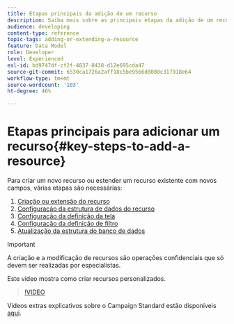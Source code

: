 ```yaml
---
title: Etapas principais da adição de um recurso
description: Saiba mais sobre as principais etapas da adição de um recurso no modelo de dados do Adobe Campaign.
audience: developing
content-type: reference
topic-tags: adding-or-extending-a-resource
feature: Data Model
role: Developer
level: Experienced
exl-id: bd9747df-cf2f-4837-8438-d12e695cda47
source-git-commit: 6530ca1726a2aff18c5be9566d8008c317918e64
workflow-type: tm+mt
source-wordcount: '103'
ht-degree: 46%

---
```


# Etapas principais para adicionar um recurso{#key-steps-to-add-a-resource}

Para criar um novo recurso ou estender um recurso existente com novos campos, várias etapas são necessárias:

1. [Criação ou extensão do recurso](../../developing/using/creating-or-extending-the-resource.md)
1. [Configuração da estrutura de dados do recurso](../../developing/using/configuring-the-resource-s-data-structure.md)
1. [Configuração da definição da tela](../../developing/using/configuring-the-screen-definition.md)
1. [Configuração da definição de filtro](../../developing/using/configuring-filter-definition.md)
1. [Atualização da estrutura do banco de dados](../../developing/using/updating-the-database-structure.md)

>[!IMPORTANT]
>
>A criação e a modificação de recursos são operações confidenciais que só devem ser realizadas por especialistas.

Este vídeo mostra como criar recursos personalizados.

>[!VIDEO](https://video.tv.adobe.com/v/27715?quality=9&captions=eng)

Vídeos extras explicativos sobre o Campaign Standard estão disponíveis [aqui](https://experienceleague.adobe.com/docs/campaign-standard-learn/tutorials/overview.html?lang=pt-BR).

